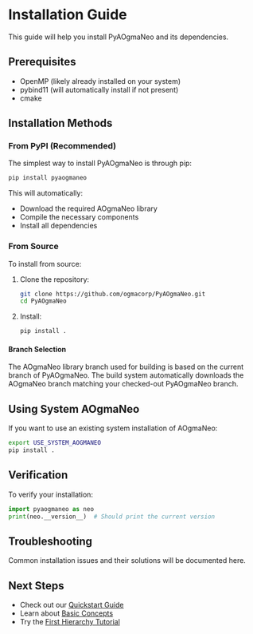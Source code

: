 # Installation Guide

This guide will help you install PyAOgmaNeo and its dependencies.

## Prerequisites

- OpenMP (likely already installed on your system)
- pybind11 (will automatically install if not present)
- cmake

## Installation Methods

### From PyPI (Recommended)

The simplest way to install PyAOgmaNeo is through pip:

```bash
pip install pyaogmaneo
```

This will automatically:
- Download the required AOgmaNeo library
- Compile the necessary components
- Install all dependencies

### From Source

To install from source:

1. Clone the repository:
   ```bash
   git clone https://github.com/ogmacorp/PyAOgmaNeo.git
   cd PyAOgmaNeo
   ```

2. Install:
   ```bash
   pip install .
   ```

#### Branch Selection

The AOgmaNeo library branch used for building is based on the current branch of PyAOgmaNeo. The build system automatically downloads the AOgmaNeo branch matching your checked-out PyAOgmaNeo branch.

## Using System AOgmaNeo

If you want to use an existing system installation of AOgmaNeo:

```bash
export USE_SYSTEM_AOGMANEO
pip install .
```

## Verification

To verify your installation:

```python
import pyaogmaneo as neo
print(neo.__version__)  # Should print the current version
```

## Troubleshooting

Common installation issues and their solutions will be documented here.

## Next Steps

- Check out our [Quickstart Guide](quickstart.md)
- Learn about [Basic Concepts](basic_concepts.md)
- Try the [First Hierarchy Tutorial](../tutorials/basic/first_hierarchy.md) 